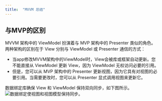 ```yaml
---
title:  "MVVM 总结"
---
```


## 与MVP的区别
MVVM 架构中的 ViewModel 扮演着与 MVP 架构中的 Presenter 类似的角色。两种架构的区别在于 View 分别与 ViewModel 或 Presenter 通信的方式：
* 当app修改MVVM架构中的ViewModel时，View会被库或框架自动更新。您不能直接从 ViewModel 更新 View，因为 ViewModel 无权访问必要的引用。
* 但是，您可以从 MVP 架构中的 Presenter 更新视图，因为它具有对视图的必要引用。当需要更改时，您可以从 Presenter 显式调用视图来更新它。

数据绑定库确保 View 和 ViewModel 保持双向同步，如下图所示。
<img src="https://github.com/googlesamples/android-architecture/wiki/images/mvvm-databinding.png" alt="数据绑定使视图和视图模型保持同步。"/>
